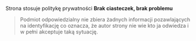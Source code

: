 Strona stosuje politykę prywatności __Brak ciasteczek, brak problemu__

> Podmiot odpowiedzialny nie zbiera żadnych informacji pozawlających na identyfikację co oznacza, że autor strony nie wie kto ja odwiedza i w pełni akceptuje taką sytuację.
